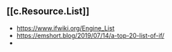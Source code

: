
##  [[c.Resource.List]]
  
- https://www.ifwiki.org/Engine_List
- https://emshort.blog/2019/07/14/a-top-20-list-of-if/
- 